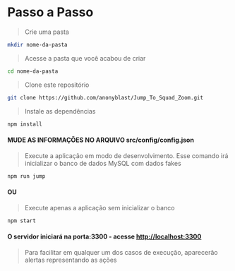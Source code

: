 # Passo a Passo

>Crie uma pasta
```sh
mkdir nome-da-pasta
```
> Acesse a pasta que você acabou de criar
```sh
cd nome-da-pasta
```

> Clone este repositório
```sh
git clone https://github.com/anonyblast/Jump_To_Squad_Zoom.git
```

> Instale as dependências
```sh
npm install
```

#### MUDE AS INFORMAÇÕES NO ARQUIVO src/config/config.json

> Execute a aplicação em modo de desenvolvimento. Esse comando irá inicializar o banco de dados MySQL com dados fakes
```sh
npm run jump
```
#### OU
>Execute apenas a aplicação sem inicializar o banco
```sh
npm start
```

#### O servidor iniciará na porta:3300 - acesse <http://localhost:3300>

> Para facilitar em qualquer um dos casos de execução, aparecerão alertas representando as ações